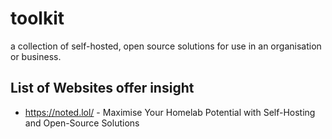 # toolkit
a collection of self-hosted, open source solutions for use in an organisation or business.

## List of Websites offer insight
- https://noted.lol/ - Maximise Your Homelab Potential with Self-Hosting and Open-Source Solutions

